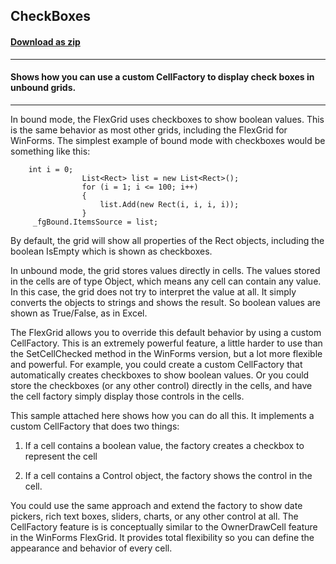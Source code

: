## CheckBoxes
#### [Download as zip](https://downgit.github.io/#/home?url=https://github.com/GrapeCity/ComponentOne-WPF-Samples/tree/master/NET_4.5.2/C1.WPF.FlexGrid/CS/CheckBoxes)
____
#### Shows how you can use a custom CellFactory to display check boxes in unbound grids.
____
In bound mode, the FlexGrid uses checkboxes to show boolean values. This is the 
same behavior as most other grids, including the FlexGrid for WinForms. The simplest 
example of bound mode with checkboxes would be something like this:

```
    int i = 0;
                List<Rect> list = new List<Rect>();
                for (i = 1; i <= 100; i++)
                {
                    list.Add(new Rect(i, i, i, i));
                }
     _fgBound.ItemsSource = list;
```
By default, the grid will show all properties of the Rect objects, including the boolean 
IsEmpty which is shown as checkboxes.

In unbound mode, the grid stores values directly in cells. The values stored in the cells 
are of type Object, which means any cell can contain any value. In this case, the grid 
does not try to interpret the value at all. It simply converts the objects to strings and 
shows the result. So boolean values are shown as True/False, as in Excel.

The FlexGrid allows you to override this default behavior by using a custom CellFactory. 
This is an extremely powerful feature, a little harder to use than the SetCellChecked method 
in the WinForms version, but a lot more flexible and powerful. For example, you could create 
a custom CellFactory that automatically creates checkboxes to show boolean values. Or you 
could store the checkboxes (or any other control) directly in the cells, and have the cell
factory simply display those controls in the cells.

This sample attached here shows how you can do all this. It implements a custom CellFactory 
that does two things:

1) If a cell contains a boolean value, the factory creates a checkbox to represent the cell

2) If a cell contains a Control object, the factory shows the control in the cell.

You could use the same approach and extend the factory to show date pickers, rich text boxes, 
sliders, charts, or any other control at all. The CellFactory feature is is conceptually similar 
to the OwnerDrawCell feature in the WinForms FlexGrid. It provides total flexibility so you can 
define the appearance and behavior of every cell.
